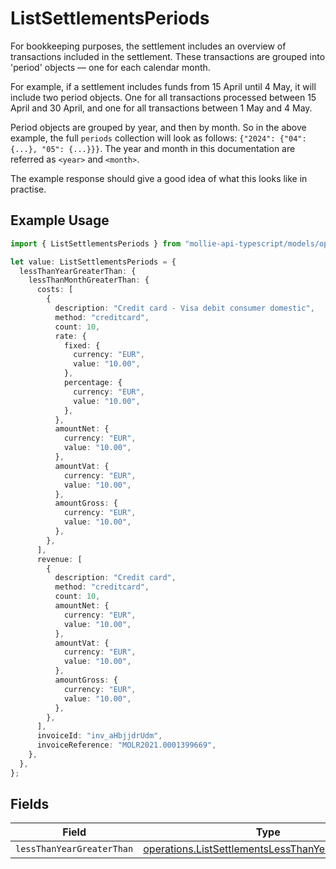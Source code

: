 # ListSettlementsPeriods

For bookkeeping purposes, the settlement includes an overview of transactions included in the settlement. These transactions are grouped into 'period' objects — one for each calendar month.

For example, if a settlement includes funds from 15 April until 4 May, it will include two period objects. One for all transactions processed between 15 April and 30 April, and one for all transactions between 1 May and 4 May.

Period objects are grouped by year, and then by month. So in the above example, the full `periods` collection will look as follows: `{"2024": {"04": {...}, "05": {...}}}`. The year and month in this documentation are referred as `<year>` and `<month>`.

The example response should give a good idea of what this looks like in practise.

## Example Usage

```typescript
import { ListSettlementsPeriods } from "mollie-api-typescript/models/operations";

let value: ListSettlementsPeriods = {
  lessThanYearGreaterThan: {
    lessThanMonthGreaterThan: {
      costs: [
        {
          description: "Credit card - Visa debit consumer domestic",
          method: "creditcard",
          count: 10,
          rate: {
            fixed: {
              currency: "EUR",
              value: "10.00",
            },
            percentage: {
              currency: "EUR",
              value: "10.00",
            },
          },
          amountNet: {
            currency: "EUR",
            value: "10.00",
          },
          amountVat: {
            currency: "EUR",
            value: "10.00",
          },
          amountGross: {
            currency: "EUR",
            value: "10.00",
          },
        },
      ],
      revenue: [
        {
          description: "Credit card",
          method: "creditcard",
          count: 10,
          amountNet: {
            currency: "EUR",
            value: "10.00",
          },
          amountVat: {
            currency: "EUR",
            value: "10.00",
          },
          amountGross: {
            currency: "EUR",
            value: "10.00",
          },
        },
      ],
      invoiceId: "inv_aHbjjdrUdm",
      invoiceReference: "MOLR2021.0001399669",
    },
  },
};
```

## Fields

| Field                                                                                                                  | Type                                                                                                                   | Required                                                                                                               | Description                                                                                                            |
| ---------------------------------------------------------------------------------------------------------------------- | ---------------------------------------------------------------------------------------------------------------------- | ---------------------------------------------------------------------------------------------------------------------- | ---------------------------------------------------------------------------------------------------------------------- |
| `lessThanYearGreaterThan`                                                                                              | [operations.ListSettlementsLessThanYearGreaterThan](../../models/operations/listsettlementslessthanyeargreaterthan.md) | :heavy_minus_sign:                                                                                                     | N/A                                                                                                                    |